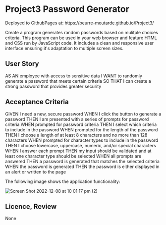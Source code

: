 # Project3 Password Generator

Deployed to GithubPages at: https://beurre-moutarde.github.io/Project3/


Create a program generates random passwords based on mulitple choices criteria. This program can be used in your web browser and feature HTML and CSS run by JavaScript code. It includes a clean and responsive user interface ensuring it's adaptation to multiple screen sizes.

## User Story

AS AN employee with access to sensitive data
I WANT to randomly generate a password that meets certain criteria
SO THAT I can create a strong password that provides greater security

## Acceptance Criteria

GIVEN I need a new, secure password
WHEN I click the button to generate a password
THEN I am presented with a series of prompts for password criteria
WHEN prompted for password criteria
THEN I select which criteria to include in the password
WHEN prompted for the length of the password
THEN I choose a length of at least 8 characters and no more than 128 characters
WHEN prompted for character types to include in the password
THEN I choose lowercase, uppercase, numeric, and/or special characters
WHEN I answer each prompt
THEN my input should be validated and at least one character type should be selected
WHEN all prompts are answered
THEN a password is generated that matches the selected criteria
WHEN the password is generated
THEN the password is either displayed in an alert or written to the page

The following image shows the application functionality: 

![Screen Shot 2022-12-08 at 10 01 17 pm (2)](https://user-images.githubusercontent.com/116129687/206430483-e84cffe1-597d-45e6-95c6-a7e5aca04d80.png)

## Licence, Review

None



